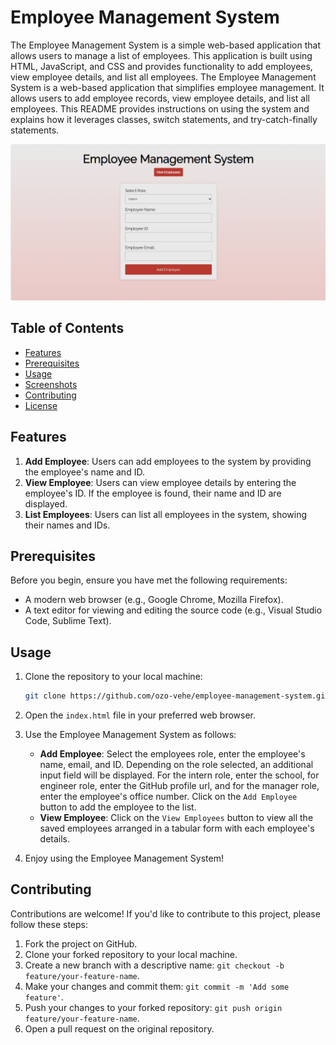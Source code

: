 # Employee Management System
The Employee Management System is a simple web-based application that allows users to manage a list of employees. This application is built using HTML, JavaScript, and CSS and provides functionality to add employees, view employee details, and list all employees.
The Employee Management System is a web-based application that simplifies employee management. It allows users to add employee records, view employee details, and list all employees. This README provides instructions on using the system and explains how it leverages classes, switch statements, and try-catch-finally statements.

![Employee Management System Screenshot](./employee-management.png)

## Table of Contents
- [Features](#features)
- [Prerequisites](#prerequisites)
- [Usage](#usage)
- [Screenshots](#screenshots)
- [Contributing](#contributing)
- [License](#license)

## Features
1. **Add Employee**: Users can add employees to the system by providing the employee's name and ID.
2. **View Employee**: Users can view employee details by entering the employee's ID. If the employee is found, their name and ID are displayed.
3. **List Employees**: Users can list all employees in the system, showing their names and IDs.

## Prerequisites
Before you begin, ensure you have met the following requirements:
- A modern web browser (e.g., Google Chrome, Mozilla Firefox).
- A text editor for viewing and editing the source code (e.g., Visual Studio Code, Sublime Text).

## Usage
1. Clone the repository to your local machine:
   ```bash
   git clone https://github.com/ozo-vehe/employee-management-system.git
   ```

2. Open the `index.html` file in your preferred web browser.

3. Use the Employee Management System as follows:
   - **Add Employee**: Select the employees role, enter the employee's name, email, and ID. Depending on the role selected, an additional input field will be displayed. For the intern role, enter the school, for engineer role, enter the GitHub profile url, and for the manager role, enter the employee's office number. Click on the `Add Employee` button to add the employee to the list.
   - **View Employee**: Click on the `View Employees` button to view all the saved employees arranged in a tabular form with each employee's details.

4. Enjoy using the Employee Management System!

## Contributing
Contributions are welcome! If you'd like to contribute to this project, please follow these steps:

1. Fork the project on GitHub.
2. Clone your forked repository to your local machine.
3. Create a new branch with a descriptive name: `git checkout -b feature/your-feature-name`.
4. Make your changes and commit them: `git commit -m 'Add some feature'`.
5. Push your changes to your forked repository: `git push origin feature/your-feature-name`.
6. Open a pull request on the original repository.
